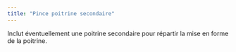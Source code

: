 ```yaml
---
title: "Pince poitrine secondaire"
---
```


Inclut éventuellement une poitrine secondaire pour répartir la mise en forme de la poitrine.




